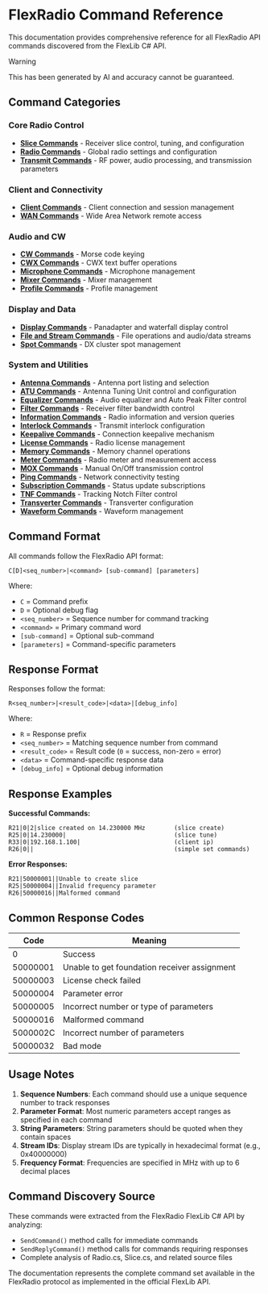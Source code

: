 # FlexRadio Command Reference

This documentation provides comprehensive reference for all FlexRadio API commands discovered from the FlexLib C# API.

> [!WARNING]
> This has been generated by AI and accuracy cannot be guaranteed.

## Command Categories

### Core Radio Control
- [**Slice Commands**](https://github.com/rimuadmin/ProtoFlex/wiki/Slice-commands) - Receiver slice control, tuning, and configuration
- [**Radio Commands**](https://github.com/rimuadmin/ProtoFlex/wiki/Radio-Commands) - Global radio settings and configuration
- [**Transmit Commands**](https://github.com/rimuadmin/ProtoFlex/wiki/Transmit-Commands) - RF power, audio processing, and transmission parameters

### Client and Connectivity
- [**Client Commands**](https://github.com/rimuadmin/ProtoFlex/wiki/Client-Commands) - Client connection and session management
- [**WAN Commands**](https://github.com/rimuadmin/ProtoFlex/wiki/WAN-Commands) - Wide Area Network remote access

### Audio and CW
- [**CW Commands**](https://github.com/rimuadmin/ProtoFlex/wiki/CW-Commands) - Morse code keying
- [**CWX Commands**](https://github.com/rimuadmin/ProtoFlex/wiki/CWX-Commands) - CWX text buffer operations
- [**Microphone Commands**](https://github.com/rimuadmin/ProtoFlex/wiki/Mic-Commands) - Microphone management
- [**Mixer Commands**](https://github.com/rimuadmin/ProtoFlex/wiki/Mixer-Commands) - Mixer management
- [**Profile Commands**](https://github.com/rimuadmin/ProtoFlex/wiki/Profile-Commands) - Profile management

### Display and Data
- [**Display Commands**](https://github.com/rimuadmin/ProtoFlex/wiki/Display-Commands) - Panadapter and waterfall display control
- [**File and Stream Commands**](https://github.com/rimuadmin/ProtoFlex/wiki/File-Stream-Commands) - File operations and audio/data streams
- [**Spot Commands**](https://github.com/rimuadmin/ProtoFlex/wiki/Spot-Commands) - DX cluster spot management

### System and Utilities
- [**Antenna Commands**](https://github.com/rimuadmin/ProtoFlex/wiki/Antenna-Commands) - Antenna port listing and selection
- [**ATU Commands**](https://github.com/rimuadmin/ProtoFlex/wiki/ATU-Commands) - Antenna Tuning Unit control and configuration
- [**Equalizer Commands**](https://github.com/rimuadmin/ProtoFlex/wiki/Equalizer-Commands) - Audio equalizer and Auto Peak Filter control
- [**Filter Commands**](https://github.com/rimuadmin/ProtoFlex/wiki/Filter-Commands) - Receiver filter bandwidth control
- [**Information Commands**](https://github.com/rimuadmin/ProtoFlex/wiki/Information-Commands) - Radio information and version queries
- [**Interlock Commands**](https://github.com/rimuadmin/ProtoFlex/wiki/Interlock-Commands) - Transmit interlock configuration
- [**Keepalive Commands**](https://github.com/rimuadmin/ProtoFlex/wiki/Keepalive-Commands) - Connection keepalive mechanism
- [**License Commands**](https://github.com/rimuadmin/ProtoFlex/wiki/License-Commands) - Radio license management
- [**Memory Commands**](https://github.com/rimuadmin/ProtoFlex/wiki/Memory-Commands) - Memory channel operations
- [**Meter Commands**](https://github.com/rimuadmin/ProtoFlex/wiki/Meter-Commands) - Radio meter and measurement access
- [**MOX Commands**](https://github.com/rimuadmin/ProtoFlex/wiki/MOX-Commands) - Manual On/Off transmission control
- [**Ping Commands**](https://github.com/rimuadmin/ProtoFlex/wiki/Ping-Commands) - Network connectivity testing
- [**Subscription Commands**](https://github.com/rimuadmin/ProtoFlex/wiki/Subscription-Commands) - Status update subscriptions
- [**TNF Commands**](https://github.com/rimuadmin/ProtoFlex/wiki/TNF-Commands) - Tracking Notch Filter control
- [**Transverter Commands**](https://github.com/rimuadmin/ProtoFlex/wiki/Transverter-Commands) - Transverter configuration
- [**Waveform Commands**](https://github.com/rimuadmin/ProtoFlex/wiki/Waveform-Commands) - Waveform management

## Command Format

All commands follow the FlexRadio API format:

```
C[D]<seq_number>|<command> [sub-command] [parameters]
```

Where:
- `C` = Command prefix
- `D` = Optional debug flag
- `<seq_number>` = Sequence number for command tracking
- `<command>` = Primary command word
- `[sub-command]` = Optional sub-command
- `[parameters]` = Command-specific parameters

## Response Format

Responses follow the format:
```
R<seq_number>|<result_code>|<data>|[debug_info]
```

Where:
- `R` = Response prefix
- `<seq_number>` = Matching sequence number from command
- `<result_code>` = Result code (`0` = success, non-zero = error)
- `<data>` = Command-specific response data
- `[debug_info]` = Optional debug information

## Response Examples

**Successful Commands:**
```
R21|0|2|slice created on 14.230000 MHz        (slice create)
R25|0|14.230000|                              (slice tune)
R33|0|192.168.1.100|                          (client ip)
R26|0||                                       (simple set commands)
```

**Error Responses:**
```
R21|50000001||Unable to create slice
R25|50000004||Invalid frequency parameter
R26|50000016||Malformed command
```

## Common Response Codes

| Code | Meaning |
|------|---------|
| 0 | Success |
| 50000001 | Unable to get foundation receiver assignment |
| 50000003 | License check failed |
| 50000004 | Parameter error |
| 50000005 | Incorrect number or type of parameters |
| 50000016 | Malformed command |
| 5000002C | Incorrect number of parameters |
| 50000032 | Bad mode |

## Usage Notes

1. **Sequence Numbers**: Each command should use a unique sequence number to track responses
2. **Parameter Format**: Most numeric parameters accept ranges as specified in each command
3. **String Parameters**: String parameters should be quoted when they contain spaces
4. **Stream IDs**: Display stream IDs are typically in hexadecimal format (e.g., 0x40000000)
5. **Frequency Format**: Frequencies are specified in MHz with up to 6 decimal places

## Command Discovery Source

These commands were extracted from the FlexRadio FlexLib C# API by analyzing:
- `SendCommand()` method calls for immediate commands
- `SendReplyCommand()` method calls for commands requiring responses
- Complete analysis of Radio.cs, Slice.cs, and related source files

The documentation represents the complete command set available in the FlexRadio protocol as implemented in the official FlexLib API.
